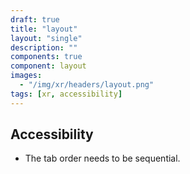 ```yaml
---
draft: true
title: "layout"
layout: "single"
description: ""
components: true
component: layout
images:
  - "/img/xr/headers/layout.png"
tags: [xr, accessibility]
---
```


## Accessibility

- The tab order needs to be sequential.
